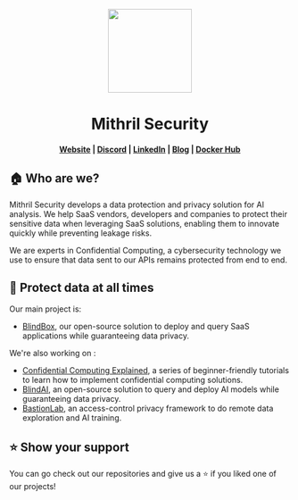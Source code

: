 <p align="center">
  <a href="https://collective.github.io/">
    <img width="150px" src="https://cdn.welcometothejungle.co/uploads/website/logo/8846/164874/b2c69dea-2f27-4f66-82a1-c503dbc27a3d.png">
  </a>
</p>
<h1 align="center">Mithril Security</h1>

<h4 align="center">
  <a href="https://www.mithrilsecurity.io">Website</a> |
  <a href="https://discord.gg/TxEHagpWd4">Discord</a> |
  <a href="https://www.linkedin.com/company/mithril-security-company/">LinkedIn</a> |
  <a href="https://blog.mithrilsecurity.io/">Blog</a> |
  <a href="https://hub.docker.com/u/mithrilsecuritysas">Docker Hub</a>
</h4>


## 🏠 Who are we?

Mithril Security develops a data protection and privacy solution for AI analysis. We help SaaS vendors, developers and companies to protect their sensitive data when leveraging SaaS solutions, enabling them to innovate quickly while preventing leakage risks. 

We are experts in Confidential Computing, a cybersecurity technology we use to ensure that data sent to our APIs remains protected from end to end.

## 🔐 Protect data at all times

Our main project is: 

- [BlindBox](https://github.com/mithril-security/blindbox), our open-source solution to deploy and query SaaS applications while guaranteeing data privacy. 

We're also working on : 
- [Confidential Computing Explained](https://github.com/mithril-security/Confidential_Computing_Explained), a series of beginner-friendly tutorials to learn how to implement confidential computing solutions.
- [BlindAI](https://github.com/mithril-security/blindai), an open-source solution to query and deploy AI models while guaranteeing data privacy. 
- [BastionLab](https://github.com/mithril-security/bastionlab), an access-control privacy framework to do remote data exploration and AI training.

## ⭐ Show your support

You can go check out our repositories and give us a ⭐️ if you liked one of our projects!
